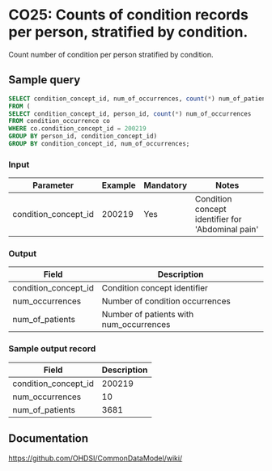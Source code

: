 # CO25: Counts of condition records per person, stratified by condition.

Count number of condition per person stratified by condition.

## Sample query
```sql
SELECT condition_concept_id, num_of_occurrences, count(*) num_of_patients
FROM (
SELECT condition_concept_id, person_id, count(*) num_of_occurrences
FROM condition_occurrence co
WHERE co.condition_concept_id = 200219
GROUP BY person_id, condition_concept_id)
GROUP BY condition_concept_id, num_of_occurrences;
```

### Input

| Parameter |  Example |  Mandatory |  Notes |
| --- | --- | --- | --- |
| condition_concept_id | 200219 | Yes | Condition concept identifier for 'Abdominal pain' |

### Output

|  Field |  Description |
| --- | --- |
| condition_concept_id | Condition concept identifier |
| num_occurrences | Number of condition occurrences |
| num_of_patients | Number of patients with num_occurrences |

### Sample output record

|  Field |  Description |
| --- | --- |
| condition_concept_id |  200219 |
| num_occurrences |  10 |
| num_of_patients |  3681 |



## Documentation
https://github.com/OHDSI/CommonDataModel/wiki/
